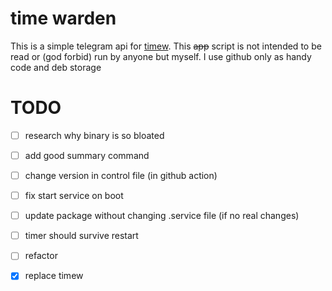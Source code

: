 # time warden

This is a simple telegram api for [timew](https://timewarrior.net).
This <s>app</s> script is not intended to be read or (god forbid) run by anyone but myself. I use github only as handy code and deb storage

# TODO
- [ ] research why binary is so bloated
- [ ] add good summary command
- [ ] change version in control file (in github action)
- [ ] fix start service on boot
- [ ] update package without changing .service file (if no real changes)
- [ ] timer should survive restart
- [ ] refactor
- [x] replace timew

